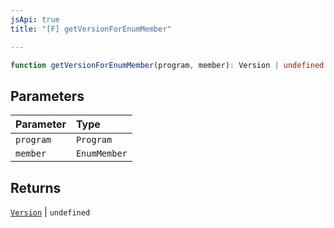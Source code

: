 ```yaml
---
jsApi: true
title: "[F] getVersionForEnumMember"

---
```

```ts
function getVersionForEnumMember(program, member): Version | undefined
```

## Parameters

| Parameter | Type |
| :------ | :------ |
| `program` | `Program` |
| `member` | `EnumMember` |

## Returns

[`Version`](../interfaces/Version.md) \| `undefined`
